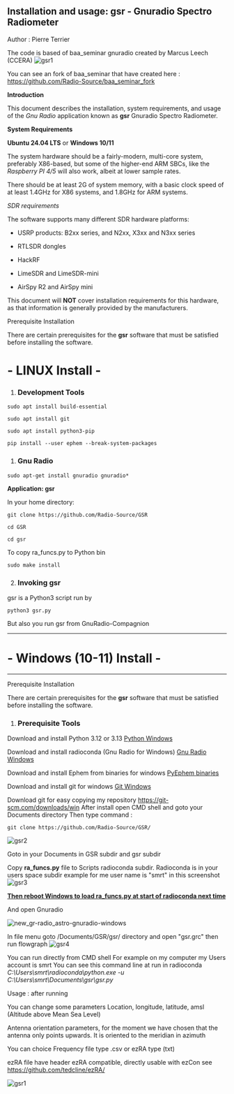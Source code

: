 ## **Installation and usage: gsr   -  Gnuradio Spectro Radiometer**

Author : Pierre Terrier

The code is based of baa_seminar gnuradio created by Marcus Leech (CCERA)
![gsr1](https://github.com/user-attachments/assets/950105db-625b-4c65-adda-832d558dfd15)


You can see an fork of baa_seminar that have created here : https://github.com/Radio-Source/baa_seminar_fork 

**Introduction**

This document describes the installation, system requirements, and usage of the *Gnu Radio* application known as **gsr** Gnuradio Spectro Radiometer.

**System Requirements**

**Ubuntu 24.04 LTS** or **Windows 10/11**

The system hardware should be a fairly-modern, multi-core system, preferably X86-based, but some of the higher-end ARM SBCs, like the *Raspberry PI 4/5* will also work, albeit at lower sample rates.

There should be at least 2G of system memory, with a basic clock speed of at least 1.4GHz for X86 systems, and 1.8GHz for ARM systems.

*SDR requirements*

The software supports many different SDR hardware platforms:

-   USRP products: B2xx series, and N2xx, X3xx and N3xx series

-   RTLSDR dongles

-   HackRF

-   LimeSDR and LimeSDR-mini

-   AirSpy R2 and AirSpy mini

This document will **NOT** cover installation requirements for this hardware, as that information is generally provided by the manufacturers.

Prerequisite Installation  

There are certain prerequisites for the **gsr** software that must be satisfied before installing the software.

# **- LINUX Install -**

1.  ### Development Tools

``` {.western style="margin-left: 0.38in; font-weight: normal"}
sudo apt install build-essential
```

``` {.western style="margin-left: 0.38in; font-weight: normal"}
sudo apt install git
```

``` {.western style="margin-left: 0.38in; font-weight: normal"}
sudo apt install python3-pip
```

``` {.western style="margin-left: 0.38in; font-weight: normal"}
pip install --user ephem --break-system-packages
```

1.  ### Gnu Radio

``` {.western style="margin-left: 0.38in; font-weight: normal"}
sudo apt-get install gnuradio gnuradio*
```

**Application: gsr**

In your home directory:

``` {.western style="margin-left: 0.38in"}
git clone https://github.com/Radio-Source/GSR
```

``` {.western style="margin-left: 0.38in; font-weight: normal"}
cd GSR
```
``` {.western style="margin-left: 0.38in; font-weight: normal"}
cd gsr
```
To copy ra_funcs.py to Python bin
``` {.western style="margin-left: 0.38in; font-weight: normal"}
sudo make install
```

2.  ### Invoking gsr

gsr is a Python3 script run by

``` {.western style="margin-left: 0.38in; font-weight: normal"}
python3 gsr.py 
```

But also you run gsr from GnuRadio-Compagnion

------------------------

# - Windows (10-11) Install -
------------------------
Prerequisite Installation  

There are certain prerequisites for the **gsr** software that must be satisfied before installing the software.

1.  ### Prerequisite Tools

Download and install Python 3.12 or 3.13
[Python Windows](https://www.python.org/downloads/windows/)

Download and install radioconda (Gnu Radio for Windows)
[Gnu Radio Windows](https://github.com/ryanvolz/radioconda)


Download and install Ephem from binaries for windows
[PyEphem binaries](https://pypi.org/project/ephem/#files)


Download and install git for windows
[Git Windows](https://git-scm.com/downloads/win)

Download git for easy copying my repository https://git-scm.com/downloads/win After install open CMD shell and goto your Documents directory Then type command :

``` {.western style="margin-left: 0.38in; font-weight: normal"}
git clone https://github.com/Radio-Source/GSR/
```
![gsr2](https://github.com/user-attachments/assets/0a1f7495-0c65-4722-9dec-c1f20a90395a)

Goto in your Documents in GSR subdir and gsr subdir

Copy **ra_funcs.py** file to Scripts radioconda subdir.
Radioconda is in your users space subdir
example for me user name is "smrt" in this screenshot
![gsr3](https://github.com/user-attachments/assets/2be19355-84a0-4c53-b76e-0716f2475386)


<ins>**Then reboot Windows to load ra_funcs.py at start of radioconda next time**</ins>

And open Gnuradio

![new_gr-radio_astro-gnuradio-windows](https://github.com/user-attachments/assets/faffae3b-cf05-425c-b59d-6246b7e8b241)




In file menu goto /Documents/GSR/gsr/ directory and open "gsr.grc" then run flowgraph
![gsr4](https://github.com/user-attachments/assets/b484ef1a-316f-4a34-b809-1db6c2184a0c)


You can run directly from CMD shell
For example on my computer my Users account is smrt
You can see this command line at run in radioconda
*C:\Users\smrt\radioconda\python.exe -u C:\Users\smrt\Documents\gsr\gsr.py*


Usage :
after running

You can change some parameters Location, longitude, latitude, amsl (Altitude above Mean Sea Level)

Antenna orientation parameters, for the moment we have chosen that the antenna only points upwards. It is oriented to the meridian in azimuth

You can choice Frequency file type .csv or ezRA type (txt)

ezRA file have header ezRA compatible, directly usable with ezCon see https://github.com/tedcline/ezRA/


![gsr1](https://github.com/user-attachments/assets/53c6b99c-0e2a-451c-ba3c-04b9259ef5fb)

